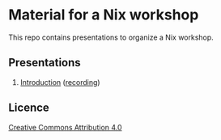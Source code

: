 # Material for a Nix workshop

This repo contains presentations to organize a Nix workshop.

## Presentations

1. [Introduction](https://moretea.github.io/nix-workshop/slides/01-introduction.html) ([recording](https://www.youtube.com/watch?v=WC3ILVKZh7E))

## Licence
[Creative Commons Attribution 4.0](https://creativecommons.org/licenses/by/4.0/)

